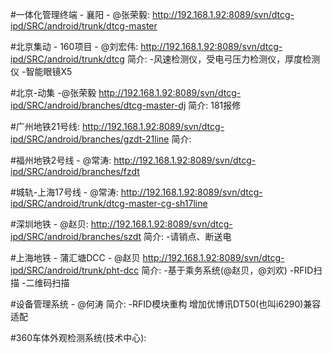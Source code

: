#一体化管理终端 - 襄阳 - @张荣毅:
http://192.168.1.92:8089/svn/dtcg-ipd/SRC/android/trunk/dtcg-master

#北京集动 - 160项目 - @刘宏伟:
http://192.168.1.92:8089/svn/dtcg-ipd/SRC/android/trunk/dtcg
 简介:
  -风速检测仪，受电弓压力检测仪，厚度检测仪
  -智能眼镜X5
 
#北京-动集 -@张荣毅
http://192.168.1.92:8089/svn/dtcg-ipd/SRC/android/branches/dtcg-master-dj
 简介:
  181报修


#广州地铁21号线:
http://192.168.1.92:8089/svn/dtcg-ipd/SRC/android/branches/gzdt-21line
 简介:

#福州地铁2号线 - @常涛:
http://192.168.1.92:8089/svn/dtcg-ipd/SRC/android/branches/fzdt

#城轨-上海17号线 - @常涛:
 http://192.168.1.92:8089/svn/dtcg-ipd/SRC/android/trunk/dtcg-master-cg-sh17line

#深圳地铁 - @赵贝:
http://192.168.1.92:8089/svn/dtcg-ipd/SRC/android/branches/szdt
 简介:
  -请销点、断送电

#上海地铁 - 蒲汇塘DCC -  @赵贝
http://192.168.1.92:8089/svn/dtcg-ipd/SRC/android/trunk/pht-dcc
 简介:
  -基于乘务系统(@赵贝，@刘欢)
  -RFID扫描 
  -二维码扫描

#设备管理系统 - @何涛
 简介:
  -RFID模块重构 增加优博讯DT50(也叫i6290)兼容适配


#360车体外观检测系统(技术中心):